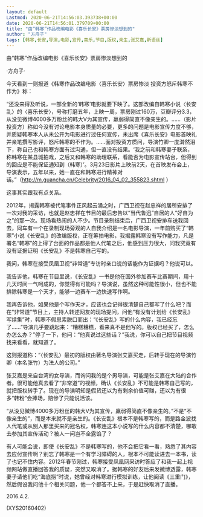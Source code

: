 ```yaml
---
layout: default
Lastmod: 2020-06-21T14:56:03.393738+00:00
date: 2020-06-21T14:56:01.379709+00:00
title: "由“韩寒”作品改编电影《喜乐长安》票房惨淡想到的"
author: "方舟子"
tags: [韩寒,长安,导演,电影,宣传,喜乐,节目,版权,亲生,张艾嘉,新语丝]
---
```


由“韩寒”作品改编电影《喜乐长安》票房惨淡想到的

·方舟子·

今天看到一则报道《韩寒作品改编电影〈喜乐长安〉票房惨淡 投资方怒斥韩寒不作为》称：

“还没来得及听说，一部全新的‘韩寒’电影就要下映了。这部改编自韩寒小说〈长安乱〉的〈喜乐长安〉，号称打磨五年，上映一周，票房刚过160万，豆瓣评分3.3，从没见微博4000多万粉丝的韩大V为其宣传，羸弱得简直不像亲生的。……（影片投资方）称如今没有讨论电影本身质量的必要，更多的问题是电影宣传力度不够，并质疑韩寒本人从未公开为电影进行过任何宣传，未出席《喜乐长安》电影首映礼并亲笔撰写影评，怒斥韩寒的不作为。……面对投资方质问，导演竹卿一度潸然泪下，称自己也和韩寒方面有过沟通，但一直没有结果。‘我之前和韩寒妻子联系，称韩寒在某县城拍戏，之后又和韩寒的助理联系，看能否为电影宣传站台，但得到的回应是不能保证通知到（韩寒）’。3月23日影片上映前2天，在首映发布会上，导演表示，五年以来，她一直在和韩寒进行精神对话。”（http://m.guancha.cn/Celebrity/2016_04_02_355823.shtml ）

这事其实跟我有点关系。

2012年，揭露韩寒被代笔事件正风起云涌之时，广西卫视在赵忠祥的居所安排了一次对我的采访，也就是赵忠祥在节目的最后忠告以“当代鲁迅”自居的人“好自为之”的那一次。现场看热闹的人不少。节目录制结束后，广西卫视安排车送我回去，同车有一个在录制现场旁观的人自我介绍是一名电影导演，一年前购买了“韩寒”小说《长安乱》的改编版权，正在筹拍电影，我揭露韩寒没有写作能力，凡是署名“韩寒”的上得了台面的作品都是他人代笔之后，他感到压力很大，问我究竟有没有证据证明《长安乱》不是韩寒自己写的。

我问，韩寒在接受凤凰卫视“非常道”专访时亲口说的话能作为证据吗？他说可以。

我告诉他，韩寒在节目里说，《长安乱》一书是他在国外参加赛车比赛期间，用十几天时间一气呵成的，你觉得有可能吗？导演说，虽然这种可能性很小，但也不能排除韩寒是一个天才，能够一边赛车一边快速写作啊。

我再告诉他，如果他是个写作天才，应该也会记得很清楚自己都写了什么吧？而在“非常道”节目上，主持人转述网友的现场提问，问他“有没有计划给《长安乱》写续集”时，韩寒不假思索脱口而出：“《长安乱》写的什么内容，我已经忘了……”导演几乎要跳起来：“糟糕糟糕，看来真不是他写的。版权已经买了，怎么办怎么办？”停了一下，他问：“他真说过这些话？”我说，你可以自己把节目视频找来看看，就知道了。

这则报道称：“〈长安乱〉最初的版权由著名导演张艾嘉买走，后转手现在的导演竹卿（本名张竹）为法人的公司。”

张艾嘉是来自台湾的女导演，而询问我的是个男导演，可能是张艾嘉在大陆的合作者。很可能他真去看了“非常道”的视频，确认《长安乱》不可能是韩寒自己写的，就把版权转手了。现在的导演明知是假货还以为有剩余价值可赚，还以为有很多“韩粉”会捧场，赔惨了只能说活该。

“从没见微博4000多万粉丝的韩大V为其宣传，羸弱得简直不像亲生的。”不是“不像亲生的”，而是本来就不是亲生的。《长安乱》根本不是韩寒写的，而是路金波找人代笔或从别人那里买来的冠名权，韩寒连这本小说写的什么内容都不清楚，哪敢去参加其宣传活动？被人一问岂不全露馅了？

有人可能会说，即使《长安乱》不是韩寒写的，他不会把它看一看，熟悉了其内容去应付宣传啊？别忘了韩寒是一个有学习障碍的人，根本不可能读进去一本书，读了也记不住内容。2012年春节刚过，韩寒接受凤凰网采访时答应了和我一起上视频网站做直播回答我的质疑，突然又取消了。据韩寒的好友后来发微博透露，韩寒妻子请他们吃“海底捞”时说，她曾经对韩寒进行模拟训练，让他阅读《三重门》，然后假设我问他十个相关问题，他一个都答不上来，于是赶快取消了直播。

2016.4.2.

(XYS20160402)

